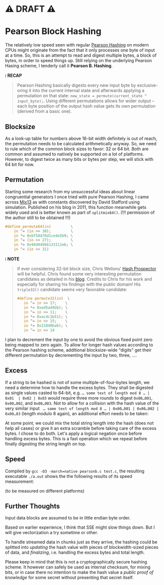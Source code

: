 # :warning: DRAFT :warning:

# Pearson Block Hashing

The relatively low speed seen with regular [Pearson Hashing](https://github.com/Logan007/pearson) on modern CPUs might originate from the fact that it only processes one byte of input at a time. So, this is an attempt to read and digest multiple bytes, a block of bytes, in order to speed things up. Still relying on the underlying Pearson Hasing scheme, I tenderly call it **Pearson B. Hashing**.

:information_source: **RECAP**

> Pearson Hashing basically digests every new input byte by exclusive-oring it into the current internal state and afterwards applying a permutation on that state:  `new_state = permute(current_state ^ input_byte);`. Using different permutations allows for wider output – each byte position of the output hash value gets its own  permutation (derived from a basic one).

## Blocksize

As a look-up table for numbers above 16-bit width definitely is out of reach, the permutation needs to be calculated arithmetically anyway. So, we need to rule which of the common block sizes to favor: 32 or 64 bit. Both are common and assumed to natively be supported on a lot of platforms. However, to digest twice as many bits or bytes per step, we will stick with 64 bit for now.

## Permutation

Starting some research from my unsuccessful ideas about linear congruential generators I once tried with pure Pearson Hashing, I came across [Mix13](http://zimbry.blogspot.com/2011/09/better-bit-mixing-improving-on.html) as with constants discovered by David Stafford using simulation. Published on his blog in 2011, this function meanwhile gets widely used and is better known as part of `splitmix64()`. (!!! permission of the author still to be obtained !!!)

```C
#define permute64(in)         \
    in ^= (in >> 30);         \
    in *= 0xbf58476d1ce4e5b9; \
    in ^= (in >> 27);         \
    in *= 0x94d049bb133111eb; \
    in ^= (in >> 31)
```

:information_source: **NOTE**
> If ever considering 32-bit block size, Chris Wellons' [Hash Prospector](https://github.com/skeeto/hash-prospector) will be helpful. Chris found some very interesting permutation candidates as detailed in his [blog](https://nullprogram.com/blog/2018/07/31/). Credits to Chris for his work and especially for sharing his findings with the public domain! His `triple32()` candidate seems very favorable candidate:
>
>```C
>#define permute32(in)  \
>    in ^= in >> 17;    \
>    in *= 0xed5ad4bb); \
>    in ^= in >> 11;    \
>    in *= 0xac4c1b51); \
>    in ^= in >> 15;    \
>    in *= 0x31848bab); \
>    in ^= in >> 14
>```

I plan to decrement the input by one to avoid the obvious fixed point zero being mapped to zero again. To allow for longer hash values according to the Pearson hashing scheme, additional blocksize-wide "digits" get their different permutation by decrementing the input by two, three, ….

## Excess

If a string to be hashed is not of some multiple-of-four-bytes length, we need a determine how to handle the excess bytes. They shall be digested as single values casted to 64-bit, e.g. `… some text of length mod 8 … | 0x01  | 0x02 | 0x03` would require three more rounds to digest `0x00…001`, `0x00…002`, and `0x00…003`. Not to allow for a collision with the hash value of the very similar input ` … same text of length mod 8 … | 0x00…001 | 0x00…002 | 0x00…03` (length modulo 8 again), an additional effort needs to be taken:

At some point, we could mix the total string length into the hash (does not help all cases) or give it an extra scramble before taking care of the excess bytes. I chose to do both. Let's apply a logical negation once before handling excess bytes. This is a fast operation which we repeat before finally digesting the string length on top.

## Speed

Compiled by `gcc -O3 -march=native pearsonb.c test.c`, the resulting executable `./a.out` shows the the following results of its speed measurement:

(to be measured on different platforms)

## Further Thoughts

Input data blocks are assumed to be in little endian byte order.

Based on earlier experience, I think that SSE might slow things down. But I will give vectorization a try sometime or other.

To handle streamed data in chunks just as they arrive, the hashing could be splitted into _updating_ the hash value with pieces of blockwidth-sized pieces of data, and _finalizing_, i.e. handling the excess bytes and total length.

Please keep in mind that this is not a cryptographically secure hashing scheme. It however can safely be used as internal checksum, for mixing bits, or in case there no intention to make the hash value a _public proof of knowledge_ for some secret without presenting that secret itself.
